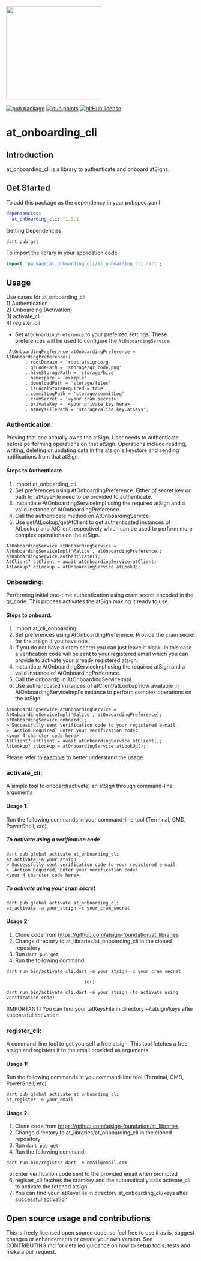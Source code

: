 <img width=250px src="https://atsign.dev/assets/img/atPlatform_logo_gray.svg?sanitize=true">

[![pub package](https://img.shields.io/pub/v/at_onboarding_cli)](https://pub.dev/packages/at_onboarding_cli) [![pub points](https://img.shields.io/pub/points/at_onboarding_cli?logo=dart)](https://pub.dev/packages/at_onboarding_cli/score) [![gitHub license](https://img.shields.io/badge/license-BSD3-blue.svg)](./LICENSE)

# at_onboarding_cli

## Introduction
at_onboarding_cli is a library to authenticate and onboard atSigns.

## Get Started

To add this package as the dependency in your pubspec.yaml

```yaml 
dependencies:
  at_onboarding_cli: ^1.3.1
```
Getting Dependencies

```sh
dart pub get 
```

To import the library in your application code

```dart
import 'package:at_onboarding_cli/at_onboarding_cli.dart';
```

## Usage
Use cases for at_onboarding_cli:\
    1) Authentication\
    2) Onboarding (Activation)\
    3) activate_cli\
    4) register_cli

- Set `AtOnboardingPreference` to your preferred settings. These preferences will be used to configure the `AtOnboardingService`. 
    
 ```
  AtOnboardingPreference atOnboardingPreference = AtOnboardingPreference()
        ..rootDomain = 'root.atsign.org
        ..qrCodePath = 'storage/qr_code.png'
        ..hiveStoragePath = 'storage/hive'
        ..namespace = 'example'
        ..downloadPath = 'storage/files'
        ..isLocalStoreRequired = true
        ..commitLogPath = 'storage/commitLog'
        ..cramSecret = '<your cram secret>'
        ..privateKey = '<your private key here>'
        ..atKeysFilePath = 'storage/alice_key.atKeys';
 ```

### Authentication:
Proving that one actually owns the atSign. User needs to authenticate before performing operations on that atSign. Operations include reading, writing, deleting or updating data in the atsign's keystore and sending notifications from that atSign.

#### Steps to Authenticate
   1) Import at_onboarding_cli.
   2) Set preferences using AtOnboardingPreference. Either of secret key or path to .atKeysFile need to be provided to authenticate.
   3) Instantiate AtOnboardingServiceImpl using the required atSign and a valid instance of AtOnboardingPreference.
   4) Call the authenticate method on AtOnboardingService.
   5) Use getAtLookup/getAtClient to get authenticated instances of AtLookup and AtClient respectively which can be used to perform more complex operations on the atSign.
```
AtOnboardingService atOnboardingService = AtOnboardingServiceImpl('@alice', atOnboardingPreference);
atOnboardingService.authenticate();
AtClient? atClient = await atOnboardingService.atClient;
AtLookup? atLookup = atOnboardingService.atLookUp;
```

### Onboarding: 
Performing initial one-time authentication using cram secret encoded in the qr_code. This process activates the atSign making it ready to use.

#### Steps to onboard:
   1) Import at_cli_onboarding.
   2) Set preferences using AtOnboardingPreference. Provide the cram secret for the atsign if you have one.
   3) If you do not have a cram secret you can just leave it blank. In this case a verification code will be sent to your registered email which you can provide to activate your already registered atsign.
   4) Instantiate AtOnboardingServiceImpl using the required atSign and a valid instance of AtOnboardingPreference.
   5) Call the onboard() in AtOnboardingServiceImpl.
   6) Use authenticated instances of atClient/atLookup now available in AtOnboardingServiceImpl's instance to perform complex operations on the atSign.
 ```
AtOnboardingService atOnboardingService = AtOnboardingServiceImpl('@alice', atOnboardingPreference);
atOnboardingService.onboard();
> Successfully sent verification code to your registered e-mail
> [Action Required] Enter your verification code:
<your 4 charcter code here>
AtClient? atClient = await atOnboardingService.atClient();
AtLookup? atLookup = atOnboardingService.atLookUp();
```
Please refer to [example](https://pub.dev/packages/at_onboarding_cli/example) to better understand the usage.

### activate_cli:
A simple tool to onboard(activate) an atSign through command-line arguments

#### Usage 1:
Run the following commands in your command-line tool (Terminal, CMD, PowerShell, etc)

##### To activate using a verification code
```
dart pub global activate at_onboarding_cli
at_activate -a your_atsign
> Successfully sent verification code to your registered e-mail
> [Action Required] Enter your verification code:
<your 4 charcter code here>
```

##### To activate using your cram secret
```
dart pub global activate at_onboarding_cli
at_activate -a your_atsign -c your_cram_secret
```

#### Usage 2:
   1) Clone code from https://github.com/atsign-foundation/at_libraries
   2) Change directory to at_libraries/at_onboarding_cli in the cloned repository
   3) Run `dart pub get`
   4) Run the following command
```
dart run bin/activate_cli.dart -a your_atsign -c your_cram_secret

                             (or)

dart run bin/activate_cli.dart -a your_atsign (to activate using verification code)
```
[IMPORTANT] You can find your .atKeysFile in directory ~/.atsign/keys after successful activation


### register_cli:
A command-line tool to get yourself a free atsign. This tool fetches a free atsign and registers it to the email provided as arguments.

#### Usage 1:
Run the following commands in you command-line tool (Terminal, CMD, PowerShell, etc)
```
dart pub global activate at_onboarding_cli
at_register -e your_email
```

#### Usage 2:
   1) Clone code from https://github.com/atsign-foundation/at_libraries
   2) Change directory to at_libraries/at_onboarding_cli in the cloned repository
   3) Run `dart pub get`
   4) Run the following command
```
dart run bin/register.dart -e email@email.com
```
   5) Enter verification code sent to the provided email when prompted
   6) register_cli fetches the cramkey and the automatically calls activate_cli to activate the fetched atsign
   7) You can find your .atKeysFile in directory at_onboarding_cli/keys after successful activation

## Open source usage and contributions

This is freely licensed open source code, so feel free to use it as is, suggest changes or enhancements or create your
own version. See CONTRIBUTING.md for detailed guidance on how to setup tools, tests and make a pull request.